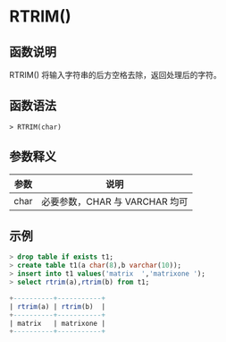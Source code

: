 # **RTRIM()**

## **函数说明**

RTRIM() 将输入字符串的后方空格去除，返回处理后的字符。

## **函数语法**

```
> RTRIM(char)
```

## **参数释义**

|  参数   | 说明  |
|  ----  | ----  |
| char | 必要参数，CHAR 与 VARCHAR 均可|

## **示例**

```sql
> drop table if exists t1;
> create table t1(a char(8),b varchar(10));
> insert into t1 values('matrix  ','matrixone ');
> select rtrim(a),rtrim(b) from t1;

+----------+-----------+
| rtrim(a) | rtrim(b)  |
+----------+-----------+
| matrix   | matrixone |
+----------+-----------+
```
